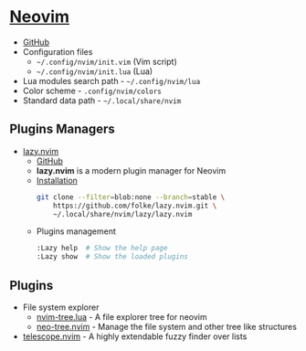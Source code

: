 # [Neovim](https://neovim.io/)
* [GitHub](https://github.com/neovim/neovim)
* Configuration files
  * `~/.config/nvim/init.vim` (Vim script)
  * `~/.config/nvim/init.lua` (Lua)
* Lua modules search path - `~/.config/nvim/lua`
* Color scheme - `.config/nvim/colors`
* Standard data path - `~/.local/share/nvim`

## Plugins Managers
* [lazy.nvim](https://lazy.folke.io/)
  * [GitHub](https://github.com/folke/lazy.nvim)
  * **lazy.nvim** is a modern plugin manager for Neovim
  * [Installation](https://lazy.folke.io/installation)
    ```bash
    git clone --filter=blob:none --branch=stable \
        https://github.com/folke/lazy.nvim.git \
        ~/.local/share/nvim/lazy/lazy.nvim
    ```
  * Plugins management
    ```bash
    :Lazy help  # Show the help page
    :Lazy show  # Show the loaded plugins
    ```

## Plugins
* File system explorer
  * [nvim-tree.lua](https://github.com/nvim-tree/nvim-tree.lua) - A file explorer tree for neovim
  * [neo-tree.nvim](https://github.com/nvim-neo-tree/neo-tree.nvim) - Manage the file system and other tree like structures
* [telescope.nvim](https://github.com/nvim-telescope/telescope.nvim) - A highly extendable fuzzy finder over lists
